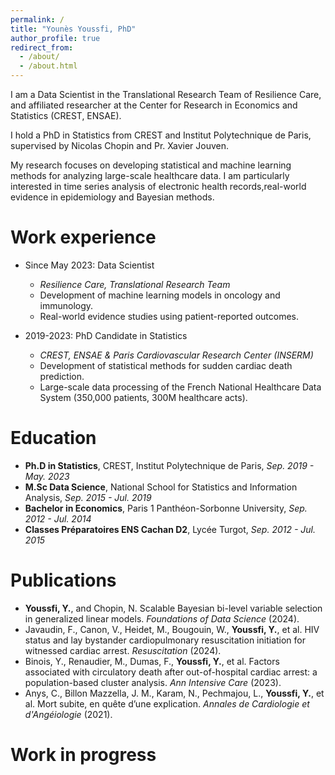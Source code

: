 ```yaml
---
permalink: /
title: "Younès Youssfi, PhD"
author_profile: true
redirect_from: 
  - /about/
  - /about.html
---
```


I am a Data Scientist in the Translational Research Team of Resilience Care, and affiliated researcher at the Center for Research in Economics and Statistics (CREST, ENSAE).

I hold a PhD in Statistics from CREST and Institut Polytechnique de Paris, supervised by Nicolas Chopin and Pr. Xavier Jouven. 

My research focuses on developing statistical and machine learning methods for analyzing large-scale healthcare data. I am particularly interested in time series analysis of electronic health records,real-world evidence in epidemiology and Bayesian methods.

Work experience
======
* Since May 2023: Data Scientist
  * *Resilience Care, Translational Research Team*
  * Development of machine learning models in oncology and immunology.
  * Real-world evidence studies using patient-reported outcomes.

* 2019-2023: PhD Candidate in Statistics 
  * *CREST, ENSAE & Paris Cardiovascular Research Center (INSERM)*
  * Development of statistical methods for sudden cardiac death prediction.
  * Large-scale data processing of the French National Healthcare Data System (350,000 patients, 300M healthcare acts).


Education
======
* **Ph.D in Statistics**, CREST, Institut Polytechnique de Paris, *Sep. 2019 - May. 2023*
* **M.Sc Data Science**, National School for Statistics and Information Analysis, *Sep. 2015 - Jul. 2019*
* **Bachelor in Economics**, Paris 1 Panthéon-Sorbonne University, *Sep. 2012 - Jul. 2014*
* **Classes Préparatoires ENS Cachan D2**, Lycée Turgot, *Sep. 2012 - Jul. 2015*


Publications
======
- **Youssfi, Y.**, and Chopin, N. Scalable Bayesian bi-level variable selection in generalized linear models. *Foundations of Data Science* (2024).
- Javaudin, F., Canon, V., Heidet, M., Bougouin, W., **Youssfi, Y.**, et al. HIV status and lay bystander cardiopulmonary resuscitation initiation for witnessed cardiac arrest. *Resuscitation* (2024).
- Binois, Y., Renaudier, M., Dumas, F., **Youssfi, Y.**, et al. Factors associated with circulatory death after out-of-hospital cardiac arrest: a population-based cluster analysis. *Ann Intensive Care* (2023).
- Anys, C., Billon Mazzella, J. M., Karam, N., Pechmajou, L., **Youssfi, Y.**, et al. Mort subite, en quête d’une explication. *Annales de Cardiologie et d'Angéiologie* (2021).


Work in progress
======
 

